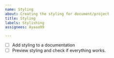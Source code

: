 ```yaml
---
name: Styling
about: Creating the styling for document/project
title: Styling
labels: Stylishing
assignees: Ayaaa99

---
```


- [ ] Add styling to a documentation
- [ ] Preview styling and check if everything works.
